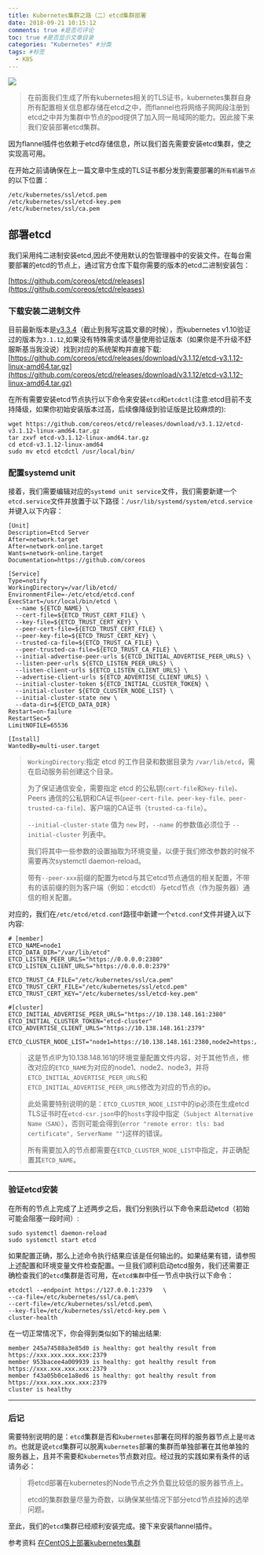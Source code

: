 ```yaml
---
title: Kubernetes集群之路（二）etcd集群部署
date: 2018-09-21 10:15:12
comments: true #是否可评论 
toc: true #是否显示文章目录
categories: "Kubernetes" #分类 
tags: #标签 
  - K8S
---
```


![](https://i.imgur.com/WeCYdWD.png)

<!--more-->

> 在前面我们生成了所有kubernetes相关的TLS证书，kubernetes集群自身所有配置相关信息都存储在etcd之中，而flannel也将网络子网网段注册到etcd之中并为集群中节点的pod提供了加入同一局域网的能力。因此接下来我们安装部署etcd集群。

因为flannel插件也依赖于etcd存储信息，所以我们首先需要安装etcd集群，使之实现高可用。

在开始之前请确保在上一篇文章中生成的TLS证书都分发到需要部署的`所有机器节点`的以下位置：

    /etc/kubernetes/ssl/etcd.pem
    /etc/kubernetes/ssl/etcd-key.pem
    /etc/kubernetes/ssl/ca.pem

## 部署etcd

我们采用纯二进制安装etcd,因此不使用默认的包管理器中的安装文件。在每台需要部署的etcd的节点上，通过官方仓库下载你需要的版本的etcd二进制安装包：

[https://github.com/coreos/etcd/releases](https://github.com/coreos/etcd/releases)

### 下载安装二进制文件

目前最新版本是[v3.3.4](https://github.com/coreos/etcd/releases/tag/v3.3.4)（截止到我写这篇文章的时候），而kubernetes v1.10验证过的版本为`3.1.12`,如果没有特殊需求请尽量使用验证版本（如果你是不升级不舒服斯基当我没说）找到对应的系统架构并直接下载: [https://github.com/coreos/etcd/releases/download/v3.1.12/etcd-v3.1.12-linux-amd64.tar.gz](https://github.com/coreos/etcd/releases/download/v3.1.12/etcd-v3.1.12-linux-amd64.tar.gz)

在所有需要安装etcd节点执行以下命令来安装`etcd`和`etcdctl`(注意:etcd目前不支持降级，如果你初始安装版本过高，后续像降级到验证版是比较麻烦的):

    wget https://github.com/coreos/etcd/releases/download/v3.1.12/etcd-v3.1.12-linux-amd64.tar.gz
    tar zxvf etcd-v3.1.12-linux-amd64.tar.gz
    cd etcd-v3.1.12-linux-amd64
    sudo mv etcd etcdctl /usr/local/bin/

### 配置systemd unit

接着，我们需要编辑对应的`systemd unit service`文件，我们需要新建一个`etcd.service`文件并放置于以下路径：`/usr/lib/systemd/system/etcd.service`并键入以下内容：

    [Unit]
    Description=Etcd Server
    After=network.target
    After=network-online.target
    Wants=network-online.target
    Documentation=https://github.com/coreos
    
    [Service]
    Type=notify
    WorkingDirectory=/var/lib/etcd/
    EnvironmentFile=-/etc/etcd/etcd.conf
    ExecStart=/usr/local/bin/etcd \
      --name ${ETCD_NAME} \
      --cert-file=${ETCD_TRUST_CERT_FILE} \
      --key-file=${ETCD_TRUST_CERT_KEY} \
      --peer-cert-file=${ETCD_TRUST_CERT_FILE} \
      --peer-key-file=${ETCD_TRUST_CERT_KEY} \
      --trusted-ca-file=${ETCD_TRUST_CA_FILE} \
      --peer-trusted-ca-file=${ETCD_TRUST_CA_FILE} \
      --initial-advertise-peer-urls ${ETCD_INITIAL_ADVERTISE_PEER_URLS} \
      --listen-peer-urls ${ETCD_LISTEN_PEER_URLS} \
      --listen-client-urls ${ETCD_LISTEN_CLIENT_URLS} \
      --advertise-client-urls ${ETCD_ADVERTISE_CLIENT_URLS} \
      --initial-cluster-token ${ETCD_INITIAL_CLUSTER_TOKEN} \
      --initial-cluster ${ETCD_CLUSTER_NODE_LIST} \
      --initial-cluster-state new \
      --data-dir=${ETCD_DATA_DIR}
    Restart=on-failure
    RestartSec=5
    LimitNOFILE=65536
    
    [Install]
    WantedBy=multi-user.target

> `WorkingDirectory`:指定 etcd 的工作目录和数据目录为 `/var/lib/etcd`，需在启动服务前创建这个目录。
> 
> 为了保证通信安全，需要指定 etcd 的公私钥(`cert-file`和`key-file`)、Peers 通信的公私钥和CA证书(`peer-cert-file、peer-key-file、peer-trusted-ca-file`)、客户端的CA证书（`trusted-ca-file`）。
> 
> `--initial-cluster-state` 值为 `new` 时，`--name` 的参数值必须位于 `--initial-cluster` 列表中。
> 
> 我们将其中一些参数的设置抽取为环境变量，以便于我们修改参数的时候不需要再次systemctl daemon-reload。
> 
> 带有`--peer-xxx`前缀的配置为etcd与其它etcd节点通信的相关配置，不带有的该前缀的则为客户端（例如：etcdctl）与etcd节点（作为服务器）通信的相关配置。

对应的，我们在`/etc/etcd/etcd.conf`路径中新建一个`etcd.conf`文件并键入以下内容:

    # [member]
    ETCD_NAME=node1
    ETCD_DATA_DIR="/var/lib/etcd"
    ETCD_LISTEN_PEER_URLS="https://0.0.0.0:2380"
    ETCD_LISTEN_CLIENT_URLS="https://0.0.0.0:2379"
    
    ETCD_TRUST_CA_FILE="/etc/kubernetes/ssl/ca.pem"
    ETCD_TRUST_CERT_FILE="/etc/kubernetes/ssl/etcd.pem"
    ETCD_TRUST_CERT_KEY="/etc/kubernetes/ssl/etcd-key.pem"
    
    #[cluster]
    ETCD_INITIAL_ADVERTISE_PEER_URLS="https://10.138.148.161:2380"
    ETCD_INITIAL_CLUSTER_TOKEN="etcd-cluster"
    ETCD_ADVERTISE_CLIENT_URLS="https://10.138.148.161:2379"
    
    ETCD_CLUSTER_NODE_LIST="node1=https://10.138.148.161:2380,node2=https://10.138.196.180:2380,node3=https://10.138.212.68:2380"
 
> 这是节点IP为10.138.148.161的环境变量配置文件内容，对于其他节点，修改对应的`ETCD_NAME`为对应的node1、node2、node3，并将`ETCD_INITIAL_ADVERTISE_PEER_URLS`和`ETCD_INITIAL_ADVERTISE_PEER_URLS`修改为对应的节点的ip。
> 
> 此处需要特别说明的是：`ETCD_CLUSTER_NODE_LIST`中的ip必须在生成etcd TLS证书时在`etcd-csr.json`中的`hosts`字段中指定（`Subject Alternative Name（SAN）`），否则可能会得到(`error "remote error: tls: bad certificate", ServerName ""`)这样的错误。
> 
> 所有需要加入的节点都需要在`ETCD_CLUSTER_NODE_LIST`中指定，并正确配置其`ETCD_NAME`。

---
### 验证etcd安装
在所有的节点上完成了上述两步之后，我们分别执行以下命令来启动etcd（初始可能会阻塞一段时间）:

    sudo systemctl daemon-reload
    sudo systemctl start etcd

如果配置正确，那么上述命令执行结果应该是任何输出的。如果结果有错，请参照上述配置和环境变量文件检查配置。一旦我们顺利启动etcd服务，我们还需要正确检查我们的`etcd`集群是否可用，在`etcd集群`中任一节点中执行以下命令：

    etcdctl --endpoint https://127.0.0.1:2379   \
    --ca-file=/etc/kubernetes/ssl/ca.pem\
    --cert-file=/etc/kubernetes/ssl/etcd.pem\
    --key-file=/etc/kubernetes/ssl/etcd-key.pem \
    cluster-health

在一切正常情况下，你会得到类似如下的输出结果:

    member 245a74588a3e85d0 is healthy: got healthy result from https://xxx.xxx.xxx.xxx:2379
    member 953bacee4a009939 is healthy: got healthy result from https://xxx.xxx.xxx.xxx:2379
    member f43a05b0ce1a8ed6 is healthy: got healthy result from https://xxx.xxx.xxx.xxx:2379
    cluster is healthy

---

### 后记

需要特别说明的是：`etcd`集群是否和`kubernetes`部署在同样的服务器节点上是`可选的`。也就是说`etcd`集群可以脱离`kubernetes`部署的集群而单独部署在其他单独的服务器上，且并不需要和`kubernetes`节点数对应。经过我的实践如果有条件的话请务必：

> 将etcd部署在kubernetes的Node节点之外负载比较低的服务器节点上。
> 
> etcd的集群数量尽量为奇数，以确保某些情况下部分etcd节点挂掉的选举问题。

至此，我们的`etcd`集群已经顺利安装完成。接下来安装flannel插件。

参考资料
[在CentOS上部署kubernetes集群](https://jimmysong.io/kubernetes-handbook/practice/install-kubernetes-on-centos.html)